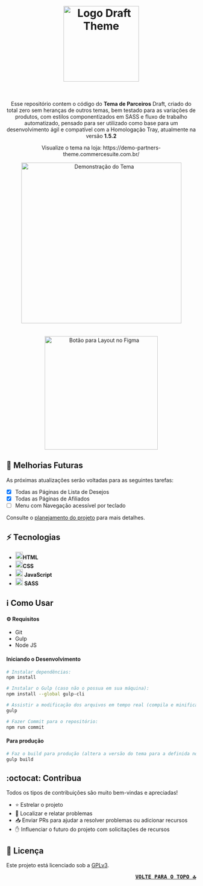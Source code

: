 <h1 align="center">
    <br>
    <img src="repo-assets/draft.png" alt="Logo Draft Theme" width="200">
    <br>
</h1>
<br>
<p align="center">Esse repositório contem o código do <b>Tema de Parceiros</b> Draft, criado do total zero sem heranças de outros temas, bem testado para as variações de produtos, com estilos componentizados em SASS e fluxo de trabalho automatizado, pensado para ser utilizado como base para um desenvolvimento ágil e compatível com a Homologação Tray, atualmente na versão <b>1.5.2</b></p>
<p align="center"> Visualize o tema na loja:
    https://demo-partners-theme.commercesuite.com.br/
</p>

<div align="center" >
    <img src="repo-assets/demo-draft1_2.gif" alt="Demonstração do Tema" height="425">
</div>
<br>
<br>
<div align="center">
    <a href="https://www.figma.com/file/HUThrLq4Pxx9Rrj9m6Tc99/Draft---Theme-Default---P%C3%BAblico?node-id=0%3A1" target="_blank" rel="noreferrer noopener" title="Abrir Layout do Tema no Figma">
        <img src="repo-assets/figma-button.png" alt="Botão para Layout no Figma" width="300">
    </a>
</div>


## 🎯 Melhorias Futuras

As próximas atualizações serão voltadas para as seguintes tarefas:
- [X] Todas as Páginas de Lista de Desejos
- [X] Todas as Páginas de Afiliados
- [ ] Menu com Navegação acessível por teclado

Consulte o [planejamento do projeto](https://github.com/tray-tecnologia/draft-partner-theme/issues?q=is%3Aissue+is%3Aopen+sort%3Acreated-asc) para mais detalhes.


## ⚡ Tecnologias

-   <img src="https://img.icons8.com/color/50/000000/html-5.png"  width="20px"/>**HTML**
-   <img src="https://img.icons8.com/color/48/000000/css3.png" width="20px"/>**CSS**
-   <img src="https://img.icons8.com/color/48/000000/javascript--v1.png"  width="20px"/> **JavaScript**
-   <img src="https://img.icons8.com/color/48/000000/sass-avatar.png" width="20px"/> **SASS**


## ℹ️ Como Usar

#### ⚙️ Requisitos

-   Git
-   Gulp
-   Node JS


#### Iniciando o Desenvolvimento

```sh
# Instalar dependências:
npm install

# Instalar o Gulp (caso não o possua em sua máquina):
npm install --global gulp-cli

# Assistir a modificação dos arquivos em tempo real (compila e minifica os arquivos necessários):
gulp

# Fazer Commit para o repositório:
npm run commit
```


#### Para produção

```sh
# Faz o build para produção (altera a versão do tema para a definida no package.json e compila e minifica os arquivos necessários):
gulp build
```


## :octocat: Contribua

Todos os tipos de contribuições são muito bem-vindas e apreciadas!

-   ⭐️ Estrelar o projeto
-   🐛 Localizar e relatar problemas
-   📥 Enviar PRs para ajudar a resolver problemas ou adicionar recursos
-   ✋ Influenciar o futuro do projeto com solicitações de recursos


## 🔖 Licença

Este projeto está licenciado sob a [GPLv3](LICENSE).

<p align="right"><kbd><b>
    <a href="#top">VOLTE PARA O TOPO 🔝</a>
</b></kbd></p> 
